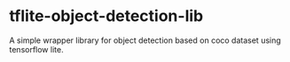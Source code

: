 # tflite-object-detection-lib
A simple wrapper library for object detection based on coco dataset using tensorflow lite.
